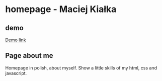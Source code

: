 # homepage - Maciej Kiałka
## demo
[Demo link](https://mafix96.github.io/homepage/)

## Page about me
Homepage in polish, about myself. Show a little skills of my html, css and javascript.  
